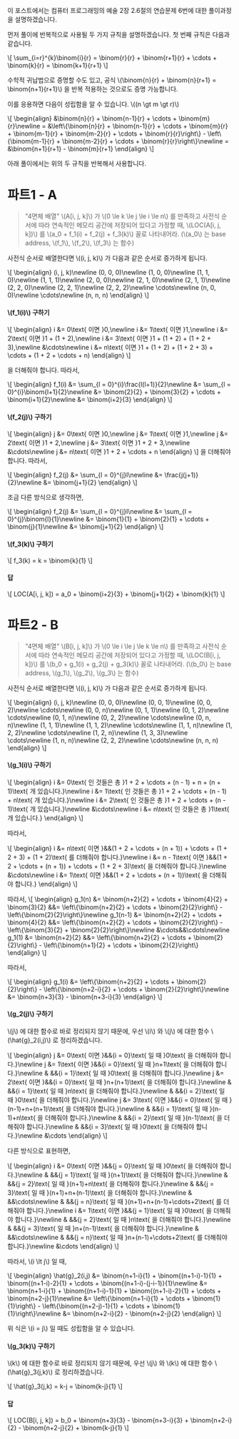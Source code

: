 <script src='https://cdnjs.cloudflare.com/ajax/libs/mathjax/2.7.4/MathJax.js?config=TeX-MML-AM_CHTML' async></script>

이 포스트에서는 컴퓨터 프로그래밍의 예술 2장 2.6절의 연습문제 6번에 대한 풀이과정을 설명하겠습니다.

먼저 풀이에 반복적으로 사용될 두 가지 규칙을 설명하겠습니다. 첫 번째 규칙은 다음과 같습니다.

\\[
\\sum_{i=r}^{k}\\binom{i}{r} = \\binom{r}{r} + \\binom{r+1}{r} + \\cdots + \\binom{k}{r} = \\binom{k+1}{r+1}
\\]

수학적 귀납법으로 증명할 수도 있고, 공식 \\(\\binom{n}{r} + \\binom{n}{r+1} = \\binom{n+1}{r+1}\\) 을 반복 적용하는 것으로도 증명 가능합니다.

이를 응용하면 다음이 성립함을 알 수 있습니다. \\((n \\gt m \\gt r)\\)

\\[
\\begin{align}
&\\binom{n}{r} + \\binom{n-1}{r}  + \\cdots + \\binom{m}{r}\\newline
= &\\left\\{\\binom{n}{r} + \\binom{n-1}{r}  + \\cdots + \\binom{m}{r} + \\binom{m-1}{r} + \\binom{m-2}{r} + \\cdots + \\binom{r}{r}\\right\\} - \\left\\{\\binom{m-1}{r} + \\binom{m-2}{r} + \\cdots + \\binom{r}{r}\\right\\}\\newline
= &\\binom{n+1}{r+1} - \\binom{m}{r+1}
\\end{align}
\\]

아래 풀이에서는 위의 두 규칙을 반복해서 사용합니다.

# 파트1 - A

> "4면체 배열" \\(A[i, j, k]\\) 가 \\(0 \\le k \\le j \\le i \\le n\\) 를 만족하고 사전식 순서에 따라 연속적인 메모리 공간에 저장되어 있다고 가정할 때, \\(LOC(A[i, j, k])\\) 를 \\(a_0 + f_1(i) + f_2(j) + f_3(k)\\) 꼴로 나타내어라. (\\(a_0\\) 는 base address, \\(f_1\\), \\(f_2\\), \\(f_3\\) 는 함수)

사전식 순서로 배열한다면 \\((i, j, k)\\) 가 다음과 같은 순서로 증가하게 됩니다.

\\[
\\begin{align}
(i, j, k)\\newline
(0, 0, 0)\\newline
(1, 0, 0)\\newline
(1, 1, 0)\\newline
(1, 1, 1)\\newline
(2, 0, 0)\\newline
(2, 1, 0)\\newline
(2, 1, 1)\\newline
(2, 2, 0)\\newline
(2, 2, 1)\\newline
(2, 2, 2)\\newline
\\cdots\\newline
(n, 0, 0)\\newline
\\cdots\\newline
(n, n, n)
\\end{align}
\\]

#### \\(f_1(i)\\) 구하기

\\[
\\begin{align}
i &= 0\\text{ 이면 }0,\\newline
i &= 1\\text{ 이면 }1,\\newline
i &= 2\\text{ 이면 }1 + (1 + 2),\\newline
i &= 3\\text{ 이면 }1 + (1 + 2) + (1 + 2 + 3),\\newline
&\\cdots\\newline
i &= n\\text{ 이면 }1 + (1 + 2) + (1 + 2 + 3) + \\cdots + (1 + 2 + \\cdots + n)
\\end{align}
\\]

을 더해줘야 합니다. 따라서,

\\[
\\begin{align}
f_1(i) &= \\sum_{l = 0}^{i}\\frac{l(l+1)}{2}\\newline
&= \\sum_{l = 0}^{i}\\binom{l+1}{2}\\newline
&= \\binom{2}{2} + \\binom{3}{2} + \\cdots + \\binom{i+1}{2}\\newline
&= \\binom{i+2}{3}
\\end{align}
\\]

#### \\(f_2(j)\\) 구하기

\\[
\\begin{align}
j &= 0\\text{ 이면 }0,\\newline
j &= 1\\text{ 이면 }1,\\newline
j &= 2\\text{ 이면 }1 + 2,\\newline
j &= 3\\text{ 이면 }1 + 2 + 3,\\newline
&\\cdots\\newline
j &= n\\text{ 이면 }1 + 2 + \\cdots + n
\\end{align}
\\]
을 더해줘야 합니다. 따라서,

\\[
\\begin{align}
f_2(j) &= \\sum_{l = 0}^{j}l\\newline
&= \\frac{j(j+1)}{2}\\newline
&= \\binom{j+1}{2}
\\end{align}
\\]

조금 다른 방식으로 생각하면,

\\[
\\begin{align}
f_2(j) &= \\sum_{l = 0}^{j}l\\newline
&= \\sum_{l = 0}^{j}\\binom{l}{1}\\newline
&= \\binom{1}{1} + \\binom{2}{1} + \\cdots + \\binom{j}{1}\\newline
&= \\binom{j+1}{2}
\\end{align}
\\]

#### \\(f_3(k)\\) 구하기

\\[
f_3(k) = k = \\binom{k}{1}
\\]

#### 답

\\[
LOC(A[i, j, k]) = a_0 + \\binom{i+2}{3} + \\binom{j+1}{2} + \\binom{k}{1}
\\]

# 파트2 - B

> "4면체 배열" \\(B[i, j, k]\\) 가 \\(0 \\le i \\le j \\le k \\le n\\) 를 만족하고 사전식 순서에 따라 연속적인 메모리 공간에 저장되어 있다고 가정할 때, \\(LOC(B[i, j, k])\\) 를 \\(b_0 + g_1(i) + g_2(j) + g_3(k)\\) 꼴로 나타내어라. (\\(b_0\\) 는 base address, \\(g_1\\), \\(g_2\\), \\(g_3\\) 는 함수)

사전식 순서로 배열한다면 \\((i, j, k)\\) 가 다음과 같은 순서로 증가하게 됩니다.

\\[
\\begin{align}
(i, j, k)\\newline
(0, 0, 0)\\newline
(0, 0, 1)\\newline
(0, 0, 2)\\newline
\\cdots\\newline
(0, 0, n)\\newline
(0, 1, 1)\\newline
(0, 1, 2)\\newline
\\cdots\\newline
(0, 1, n)\\newline
(0, 2, 2)\\newline
\\cdots\\newline
(0, n, n)\\newline
(1, 1, 1)\\newline
(1, 1, 2)\\newline
\\cdots\\newline
(1, 1, n)\\newline
(1, 2, 2)\\newline
\\cdots\\newline
(1, 2, n)\\newline
(1, 3, 3)\\newline
\\cdots\\newline
(1, n, n)\\newline
(2, 2, 2)\\newline
\\cdots\\newline
(n, n, n)
\\end{align}
\\]

#### \\(g_1(i)\\) 구하기

\\[
\\begin{align}
i &= 0\\text{ 인 것들은 총 }1 + 2 + \\cdots + (n - 1) + n + (n + 1)\\text{ 개 있습니다.}\\newline
i &= 1\\text{ 인 것들은 총 }1 + 2 + \\cdots + (n - 1) + n\\text{ 개 있습니다.}\\newline
i &= 2\\text{ 인 것들은 총 }1 + 2 + \\cdots + (n - 1)\\text{ 개 있습니다.}\\newline
&\\cdots\\newline
i &= n\\text{ 인 것들은 총 }1\\text{ 개 있습니다.}
\\end{align}
\\]

따라서,

\\[
\\begin{align}
i &= n\\text{ 이면 }&&(1 + 2 + \\cdots + (n + 1)) + \\cdots + (1 + 2 + 3) + (1 + 2)\\text{ 를 더해줘야 합니다.}\\newline
i &= n - 1\\text{ 이면 }&&(1 + 2 + \\cdots + (n + 1)) + \\cdots + (1 + 2 + 3)\\text{ 을 더해줘야 합니다.}\\newline
&\\cdots\\newline
i &= 1\\text{ 이면 }&&(1 + 2 + \\cdots + (n + 1))\\text{ 을 더해줘야 합니다.}
\\end{align}
\\]

따라서,
\\[
\\begin{align}
g_1(n) &= \\binom{n+2}{2} + \\cdots + \\binom{4}{2} + \\binom{3}{2} &&= \\left\\{\\binom{n+2}{2} + \\cdots + \\binom{2}{2}\\right\\} - \\left\\{\\binom{2}{2}\\right\\}\\newline
g_1(n-1) &= \\binom{n+2}{2} + \\cdots + \\binom{4}{2} &&= \\left\\{\\binom{n+2}{2} + \\cdots + \\binom{2}{2}\\right\\} - \\left\\{\\binom{3}{2} + \\binom{2}{2}\\right\\}\\newline
&\\cdots&&\\cdots\\newline
g_1(1) &= \\binom{n+2}{2} &&= \\left\\{\\binom{n+2}{2} + \\cdots + \\binom{2}{2}\\right\\} - \\left\\{\\binom{n+1}{2} + \\cdots + \\binom{2}{2}\\right\\}
\\end{align}
\\]

따라서,

\\[
\\begin{align}
g_1(i) &= \\left\\{\\binom{n+2}{2} + \\cdots + \\binom{2}{2}\\right\\} - \\left\\{\\binom{n+2-i}{2} + \\cdots + \\binom{2}{2}\\right\\}\\newline
&= \\binom{n+3}{3} - \\binom{n+3-i}{3}
\\end{align}
\\]

#### \\(g_2(j)\\) 구하기

\\(j\\) 에 대한 함수로 바로 정리되지 않기 때문에, 우선 \\(i\\) 와 \\(j\\) 에 대한 함수 \\(\\hat{g}_2(i,j)\\) 로 정리하겠습니다.

\\[
\\begin{align}
j &= 0\\text{ 이면 }&&{i = 0}\\text{ 일 때 }0\\text{ 을 더해줘야 합니다.}\\newline
j &= 1\\text{ 이면 }&&{i = 0}\\text{ 일 때 }n+1\\text{ 을 더해줘야 합니다.}\\newline
& &&{i = 1}\\text{ 일 때 }0\\text{ 을 더해줘야 합니다.}\\newline
j &= 2\\text{ 이면 }&&{i = 0}\\text{ 일 때 }n+(n+1)\\text{ 을 더해줘야 합니다.}\\newline
& &&{i = 1}\\text{ 일 때 }n\\text{ 을 더해줘야 합니다.}\\newline
& &&{i = 2}\\text{ 일 때 }0\\text{ 을 더해줘야 합니다.}\\newline
j &= 3\\text{ 이면 }&&{i = 0}\\text{ 일 때 }(n-1)+n+(n+1)\\text{ 을 더해줘야 합니다.}\\newline
& &&{i = 1}\\text{ 일 때 }(n-1)+n\\text{ 을 더해줘야 합니다.}\\newline
& &&{i = 2}\\text{ 일 때 }(n-1)\\text{ 을 더해줘야 합니다.}\\newline
& &&{i = 3}\\text{ 일 때 }0\\text{ 을 더해줘야 합니다.}\\newline
&\\cdots
\\end{align}
\\]

다른 방식으로 표현하면,

\\[
\\begin{align}
i &= 0\\text{ 이면 }&&{j = 0}\\text{ 일 때 }0\\text{ 을 더해줘야 합니다.}\\newline
& &&{j = 1}\\text{ 일 때 }(n+1)\\text{ 을 더해줘야 합니다.}\\newline
& &&{j = 2}\\text{ 일 때 }(n+1)+n\\text{ 을 더해줘야 합니다.}\\newline
& &&{j = 3}\\text{ 일 때 }(n+1)+n+(n-1)\\text{ 을 더해줘야 합니다.}\\newline
& &&\\cdots\\newline
& &&{j = n}\\text{ 일 때 }(n+1)+n+(n-1)+\\cdots+2\\text{ 를 더해줘야 합니다.}\\newline
i &= 1\\text{ 이면 }&&{j = 1}\\text{ 일 때 }0\\text{ 을 더해줘야 합니다.}\\newline
& &&{j = 2}\\text{ 일 때 }n\\text{ 을 더해줘야 합니다.}\\newline
& &&{j = 3}\\text{ 일 때 }n+(n-1)\\text{ 을 더해줘야 합니다.}\\newline
& &&\\cdots\\newline
& &&{j = n}\\text{ 일 때 }n+(n-1)+\\cdots+2\\text{ 를 더해줘야 합니다.}\\newline
&\\cdots
\\end{align}
\\]

따라서, \\(i \\lt j\\) 일 때,

\\[
\\begin{align}
\\hat{g}_2(i,j) &= \\binom{n+1-i}{1} + \\binom{(n+1-i)-1}{1} + \\binom{(n+1-i)-2}{1} + \\cdots + \\binom{(n+1-i)-(j-i-1)}{1}\\newline
&= \\binom{n+1-i}{1} + \\binom{(n+1-i)-1}{1} + \\binom{(n+1-i)-2}{1} + \\cdots + \\binom{n+2-j}{1}\\newline
&= \\left\\{\\binom{n+1-i}{1} + \\cdots + \\binom{1}{1}\\right\\} - \\left\\{\\binom{(n+2-j)-1}{1} + \\cdots + \\binom{1}{1}\\right\\}\\newline
&= \\binom{n+2-i}{2} - \\binom{n+2-j}{2}
\\end{align}
\\]

위 식은 \\(i = j\\) 일 때도 성립함을 알 수 있습니다.

#### \\(g_3(k)\\) 구하기

\\(k\\) 에 대한 함수로 바로 정리되지 않기 때문에, 우선 \\(j\\) 와 \\(k\\) 에 대한 함수 \\(\\hat{g}_3(j,k)\\) 로 정리하겠습니다.

\\[
\\hat{g}_3(j,k) = k-j = \\binom{k-j}{1}
\\]

#### 답

\\[
LOC(B[i, j, k]) = b_0 + \\binom{n+3}{3} - \\binom{n+3-i}{3} + \\binom{n+2-i}{2} - \\binom{n+2-j}{2} + \\binom{k-j}{1}
\\]
